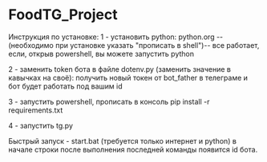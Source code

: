 # FoodTG_Project

Инструкция по установке:
1 - установить python: python.org 
--(необходимо при установке указать "прописать в shell")--
все работает, если, открыв powershell, вы можете запустить python

2 - заменить token бота в файле dotenv.py (заменить значение в кавычках на своё):
получить новый токен от bot_father в телеграме и бот будет работать под вашим id

3 - запустить powershell, прописать в консоль pip install -r requirements.txt

4 - запустить tg.py

Быстрый запуск - start.bat (требуется только интернет и python) в начале строки после выполнения последней команды появится id бота. 
